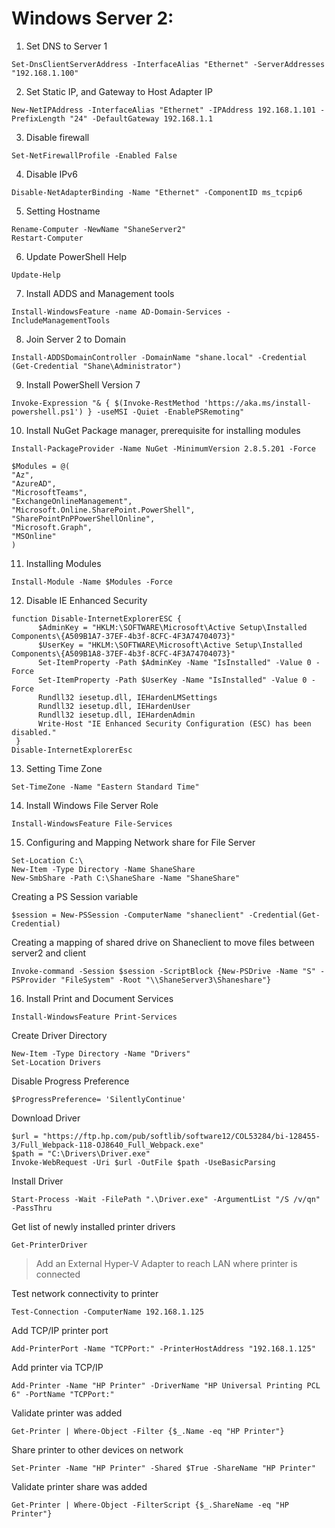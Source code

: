 # Windows Server 2:

1. Set DNS to Server 1

```
Set-DnsClientServerAddress -InterfaceAlias "Ethernet" -ServerAddresses "192.168.1.100"
```

2. Set Static IP, and Gateway to Host Adapter IP

```
New-NetIPAddress -InterfaceAlias "Ethernet" -IPAddress 192.168.1.101 -PrefixLength "24" -DefaultGateway 192.168.1.1
```

3. Disable firewall

```
Set-NetFirewallProfile -Enabled False
```

4. Disable IPv6

```
Disable-NetAdapterBinding -Name "Ethernet" -ComponentID ms_tcpip6
```

5. Setting Hostname

```
Rename-Computer -NewName "ShaneServer2"
Restart-Computer
```

6. Update PowerShell Help

```
Update-Help
```

7. Install ADDS and Management tools

```
Install-WindowsFeature -name AD-Domain-Services -IncludeManagementTools
```

8. Join Server 2 to Domain

```
Install-ADDSDomainController -DomainName "shane.local" -Credential (Get-Credential "Shane\Administrator")
```

9. Install PowerShell Version 7

```
Invoke-Expression "& { $(Invoke-RestMethod 'https://aka.ms/install-powershell.ps1') } -useMSI -Quiet -EnablePSRemoting"
```

10. Install NuGet Package manager, prerequisite for installing modules

```
Install-PackageProvider -Name NuGet -MinimumVersion 2.8.5.201 -Force

$Modules = @( 
"Az", 
"AzureAD", 
"MicrosoftTeams", 
"ExchangeOnlineManagement", 
"Microsoft.Online.SharePoint.PowerShell", 
"SharePointPnPPowerShellOnline", 
"Microsoft.Graph", 
"MSOnline" 
)
```

11. Installing Modules

```
Install-Module -Name $Modules -Force
```

12. Disable IE Enhanced Security 

```
function Disable-InternetExplorerESC {
      $AdminKey = "HKLM:\SOFTWARE\Microsoft\Active Setup\Installed Components\{A509B1A7-37EF-4b3f-8CFC-4F3A74704073}"
      $UserKey = "HKLM:\SOFTWARE\Microsoft\Active Setup\Installed Components\{A509B1A8-37EF-4b3f-8CFC-4F3A74704073}"
      Set-ItemProperty -Path $AdminKey -Name "IsInstalled" -Value 0 -Force
      Set-ItemProperty -Path $UserKey -Name "IsInstalled" -Value 0 -Force
      Rundll32 iesetup.dll, IEHardenLMSettings
      Rundll32 iesetup.dll, IEHardenUser
      Rundll32 iesetup.dll, IEHardenAdmin
      Write-Host "IE Enhanced Security Configuration (ESC) has been disabled."
 }
Disable-InternetExplorerEsc
```

13. Setting Time Zone

```
Set-TimeZone -Name "Eastern Standard Time"
```

14. Install Windows File Server Role

```
Install-WindowsFeature File-Services
```

15. Configuring and Mapping Network share for File Server

```
Set-Location C:\
New-Item -Type Directory -Name ShaneShare
New-SmbShare -Path C:\ShaneShare -Name "ShaneShare"
```

Creating a PS Session variable

```
$session = New-PSSession -ComputerName "shaneclient" -Credential(Get-Credential)
```

Creating a mapping of shared drive on Shaneclient to move files between server2 and client

```
Invoke-command -Session $session -ScriptBlock {New-PSDrive -Name "S" -PSProvider "FileSystem" -Root "\\ShaneServer3\Shaneshare"}
```


16. Install Print and Document Services 

```
Install-WindowsFeature Print-Services
```

Create Driver Directory

```
New-Item -Type Directory -Name "Drivers"
Set-Location Drivers
```

Disable Progress Preference 

```
$ProgressPreference= 'SilentlyContinue'
```

Download Driver

```
$url = "https://ftp.hp.com/pub/softlib/software12/COL53284/bi-128455-3/Full_Webpack-118-OJ8640_Full_Webpack.exe"
$path = "C:\Drivers\Driver.exe"
Invoke-WebRequest -Uri $url -OutFile $path -UseBasicParsing
```

Install Driver 

```
Start-Process -Wait -FilePath ".\Driver.exe" -ArgumentList "/S /v/qn" -PassThru
```

Get list of newly installed printer drivers

```
Get-PrinterDriver
```

>Add an External Hyper-V Adapter to reach LAN where printer is connected

Test network connectivity to printer

```
Test-Connection -ComputerName 192.168.1.125
```

Add TCP/IP printer port

```
Add-PrinterPort -Name "TCPPort:" -PrinterHostAddress "192.168.1.125"
```

Add printer via TCP/IP

```
Add-Printer -Name "HP Printer" -DriverName "HP Universal Printing PCL 6" -PortName "TCPPort:"
```

Validate printer was added

```
Get-Printer | Where-Object -Filter {$_.Name -eq "HP Printer"}
```

Share printer to other devices on network

```
Set-Printer -Name "HP Printer" -Shared $True -ShareName "HP Printer"
```

Validate printer share was added

```
Get-Printer | Where-Object -FilterScript {$_.ShareName -eq "HP Printer"}
```
